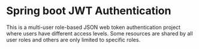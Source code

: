 # Spring boot JWT Authentication

This is a multi-user role-based JSON web token authentication project where users have different access levels. Some resources are shared by all user roles and others are only limited to specific roles.
